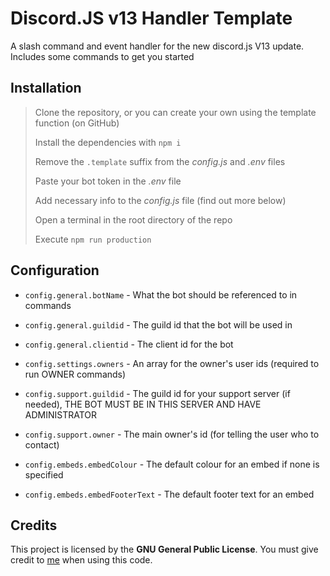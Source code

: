 # Discord.JS v13 Handler Template
A slash command and event handler for the new discord.js V13 update. Includes some commands to get you started

## Installation
> Clone the repository, or you can create your own using the template function (on GitHub)
> 
> Install the dependencies with `npm i`
> 
> Remove the `.template` suffix from the *config.js* and *.env* files
> 
> Paste your bot token in the *.env* file
> 
> Add necessary info to the *config.js* file (find out more below)
> 
> Open a terminal in the root directory of the repo
> 
> Execute `npm run production`
> 

## Configuration
* `config.general.botName` - What the bot should be referenced to in commands
* `config.general.guildid` - The guild id that the bot will be used in
* `config.general.clientid` - The client id for the bot

* `config.settings.owners` - An array for the owner's user ids (required to run OWNER commands)

* `config.support.guildid` - The guild id for your support server (if needed), THE BOT MUST BE IN THIS SERVER AND HAVE ADMINISTRATOR
* `config.support.owner` - The main owner's id (for telling the user who to contact)

* `config.embeds.embedColour` - The default colour for an embed if none is specified
* `config.embeds.embedFooterText` - The default footer text for an embed

## Credits
This project is licensed by the **GNU General Public License**. You must give credit to [me](https://github.com/lornebookerr) when using this code.
